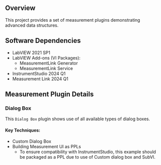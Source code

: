 ## Overview

This project provides a set of measurement plugins demonstrating advanced data structures.

## Software Dependencies

- LabVIEW 2021 SP1
- LabVIEW Add-ons (VI Packages):
  - MeasurementLink Generator
  - MeasurementLink Service
- InstrumentStudio 2024 Q1
- Measurement Link 2024 Q1

## Measurement Plugin Details

### Dialog Box

This `Dialog Box` plugin shows use of all available types of dialog boxes.

#### Key Techniques:

- Custom Dialog Box
- Building Measurement UI as PPLs
  - To ensure compatibility with InstrumentStudio, this example should be packaged as a PPL due to use of Custom dialog box and SubVI.

